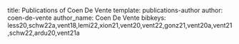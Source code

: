 title: Publications of Coen De Vente
template: publications-author
author: coen-de-vente
author_name: Coen De Vente
bibkeys: less20,schw22a,vent18,lemi22,xion21,vent20,vent22,gonz21,vent20a,vent21,schw22,ardu20,vent21a